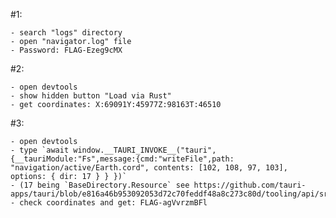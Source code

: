 #1: 
    
    - search "logs" directory
    - open "navigator.log" file
    - Password: FLAG-Ezeg9cMX

#2:
    
    - open devtools
    - show hidden button "Load via Rust"
    - get coordinates: X:69091Y:45977Z:98163T:46510

#3:

    - open devtools
    - type `await window.__TAURI_INVOKE__("tauri",{__tauriModule:"Fs",message:{cmd:"writeFile",path: "navigation/active/Earth.cord", contents: [102, 108, 97, 103], options: { dir: 17 } } })`
    - (17 being `BaseDirectory.Resource` see https://github.com/tauri-apps/tauri/blob/e816a46b953092053d72c70feddf48a8c273c80d/tooling/api/src/fs.ts#L97)
    - check coordinates and get: FLAG-agVvrzmBFl